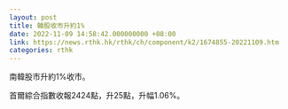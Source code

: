 ```yaml
---
layout: post
title: 韓股收市升約1%
date: 2022-11-09 14:58:42.000000000 +08:00
link: https://news.rthk.hk/rthk/ch/component/k2/1674855-20221109.htm
categories: rthk
---
```


南韓股市升約1%收市。

首爾綜合指數收報2424點，升25點，升幅1.06%。
